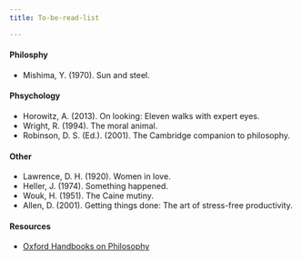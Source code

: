 ```yaml
---
title: To-be-read-list

---
```


#### Philosphy
- Mishima, Y. (1970). Sun and steel.

#### Phsychology
- Horowitz, A. (2013). On looking: Eleven walks with expert eyes.
- Wright, R. (1994). The moral animal.
- Robinson, D. S. (Ed.). (2001). The Cambridge companion to philosophy.

#### Other
- Lawrence, D. H. (1920). Women in love.
- Heller, J. (1974). Something happened.
- Wouk, H. (1951). The Caine mutiny.
- Allen, D. (2001). Getting things done: The art of stress-free productivity.


#### Resources
- [Oxford Handbooks on Philosophy](https://www.thriftbooks.com/series/oxford-handbooks-in-philosophy/71161/?srsltid=AfmBOor5uIlGjdon8tXVAnLz1O8eaEISIGEbaX60wQ-6EvxcCzGlygi1)